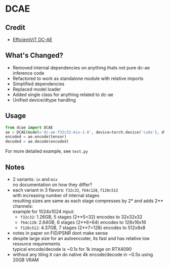# DCAE

## Credit

- [EfficientViT DC-AE](https://github.com/mit-han-lab/efficientvit)

## What's Changed?

- Removed internal dependencies on anything thats not pure dc-ae inference code  
- Refactored to work as standalone module with relative imports  
- Simplified dependencies  
- Replaced model loader  
- Added single class for anything related to dc-ae  
- Unified device/dtype handling  

## Usage

```py
from dcae import DCAE
ae = DCAE(model='dc-ae-f32c32-mix-1.0', device=torch.device('cuda'), dtype=torch.bfloat16, cache_dir='~/.cache/huggingface')
encoded = ae.encode(tensor)
decoded = ae.decode(encoded)
```

For more detailed example, see `test.py`

## Notes

- 2 variants: `in` and `mix`  
  no documentation on how they differ?  
- each variant in 3 flavors: `f32c32`, `f64c128`, `f128c512`  
  with increasing number of internal stages  
  resulting sizes are same as each stage compresses by 2* and adds 2** channels:  
  example for 1024x1024 input:  
  - `f32c32`:   1.26GB, 5 stages (2**5=32)  encodes to 32x32x32
  - `f64c128`:  2.64GB, 6 stages (2**6=64)  encodes to 128x16x16  
  - `f128c512`: 4.37GB, 7 stages (2**7=128) encodes to 512x8x8  
- notes in paper on FID/PSNR dont make sense  
- despite large size for an autoencoder, its fast and has relative low resource requirements  
  typical encode/decode is ~0.1s for 1k image on RTX4090  
- without any tiling it can do native 4k encode/decode in ~0.5s using 20GB VRAM  
